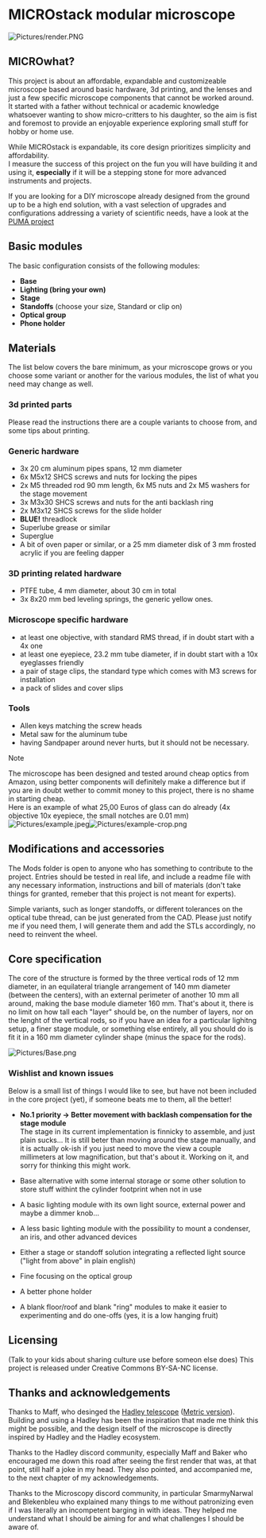 # MICROstack modular microscope

![Pictures/render.PNG](/Pictures/render.PNG)

## MICROwhat?

This project is about an affordable, expandable and customizeable microscope based around basic hardware, 3d printing, and the lenses and just a few specific microscope components that cannot be worked around.
It started with a father without technical or academic knowledge whatsoever wanting to show micro-critters to his daughter, so the aim is fist and foremost to provide an enjoyable experience exploring small stuff for hobby or home use.

While MICROstack is expandable, its core design prioritizes simplicity and affordability.  
I measure the success of this project on the fun you will have building it and using it, **especially** if it will be a stepping stone for more advanced instruments and projects.

If you are looking for a DIY microscope already designed from the ground up to be a high end solution, with a vast selection of upgrades and configurations addressing a variety of scientific needs, have a look at the [PUMA project](https://github.com/TadPath/PUMA)

## Basic modules

The basic configuration consists of the following modules:

- **Base** 
- **Lighting (bring your own)** 
- **Stage** 
- **Standoffs** (choose your size, Standard or clip on)
- **Optical group** 
- **Phone holder** 

## Materials

The list below covers the bare minimum, as your microscope grows or you choose some variant or another for the various modules, the list of what you need may change as well.

### 3d printed parts
Please read the instructions there are a couple variants to choose from, and some tips about printing.

### Generic hardware
- 3x 20 cm aluminum pipes spans, 12 mm diameter 
- 6x M5x12 SHCS screws and nuts for locking the pipes
- 2x M5 threaded rod 90 mm length, 6x M5 nuts and 2x M5 washers for the stage movement
- 3x M3x30 SHCS screws and nuts for the anti backlash ring
- 2x M3x12 SHCS screws for the slide holder
- **BLUE!** threadlock 
- Superlube grease or similar
- Superglue
- A bit of oven paper or similar, or a 25 mm diameter disk of 3 mm frosted acrylic if you are feeling dapper

### 3D printing related hardware
- PTFE tube, 4 mm diameter, about 30 cm in total
- 3x 8x20 mm bed leveling springs, the generic yellow ones. 

### Microscope specific hardware
- at least one objective, with standard RMS thread, if in doubt start with a 4x one 
- at least one eyepiece, 23.2 mm tube diameter, if in doubt start with a 10x eyeglasses friendly
- a pair of stage clips, the standard type which comes with M3 screws for installation
- a pack of slides and cover slips

### Tools
- Allen keys matching the screw heads
- Metal saw for the aluminum tube
- having Sandpaper around never hurts, but it should not be necessary. 

>[!NOTE]
>The microscope has been designed and tested around cheap optics from Amazon, using better components will definitely make a difference but if you are in doubt wether to commit money to this project, there is no shame in starting cheap.  
>Here is an example of what 25,00 Euros of glass can do already (4x objective 10x eyepiece, the small notches are 0.01 mm)
>![Pictures/example.jpeg](/Pictures/example.jpeg)![Pictures/example-crop.png](/Pictures/example-crop.png)

## Modifications and accessories

The Mods folder is open to anyone who has something to contribute to the project.
Entries should be tested in real life, and include a readme file with any necessary information, instructions and bill of materials (don't take things for granted, remeber that this project is not meant for experts).

Simple variants, such as longer standoffs, or different tolerances on the optical tube thread, can be just generated from the CAD.
Please just notify me if you need them, I will generate them and add the STLs accordingly, no need to reinvent the wheel.

## Core specification
The core of the structure is formed by the three vertical rods of 12 mm diameter, in an equilateral triangle arrangement of 140 mm diameter (between the centers), with an external perimeter of another 10 mm all around, making the base module diameter 160 mm.
That's about it, there is no limit on how tall each "layer" should be, on the number of layers, nor on the lenght of the vertical rods, so if you have an idea for a particular lighitng setup, a finer stage module, or something else entirely, all you should do is fit it in a 160 mm diameter cylinder shape (minus the space for the rods).

![Pictures/Base.png](/Pictures/Base.png)

### Wishlist and known issues

Below is a small list of things I would like to see, but have not been included in the core project (yet), if someone beats me to them, all the better!

- **No.1 priority -> Better movement with backlash compensation for the stage module**  
The stage in its current implementation is finnicky to assemble, and just plain sucks... It is still beter than moving around the stage manually, and it is actually ok-ish if you just need to move the view a couple millimeters at low magnification, but that's about it. Working on it, and sorry for thinking this might work.

- Base alternative with some internal storage or some other solution to store stuff withint the cylinder footprint when not in use
- A basic lighting module with its own light source, external power and maybe a dimmer knob... 
- A less basic lighting module with the possibility to mount a condenser, an iris, and other advanced devices 
- Either a stage or standoff solution integrating a reflected light source ("light from above" in plain english)
- Fine focusing on the optical group
- A better phone holder  
- A blank floor/roof and blank "ring" modules to make it easier to experimenting and do one-offs (yes, it is a low hanging fruit)

## Licensing
(Talk to your kids about sharing culture use before someon else does)
This project is released under Creative Commons BY-SA-NC license.

## Thanks and acknowledgements

Thanks to Maff, who desinged the [Hadley telescope](https://www.printables.com/it/model/224383-astronomical-telescope-hadley-an-easy-assembly-hig) ([Metric version](https://www.printables.com/it/model/268580-hadley-telescope-official-metric-remix)).
Building and using a Hadley has been the inspiration that made me think this might be possible, and the design itself of the microscope is directly inspired by Hadley and the Hadley ecosystem.

Thanks to the Hadley discord community, especially Maff and Baker who encouraged me down this road after seeing the first render that was, at that point, still half a joke in my head.
They also pointed, and accompanied me, to the next chapter of my acknowledgements.

Thanks to the Microscopy discord community, in particular SmarmyNarwal and Blekenbleu who explained many things to me without patronizing even if I was literally an incompetent barging in with ideas.
They helped me understand what I should be aiming for and what challenges I should be aware of.